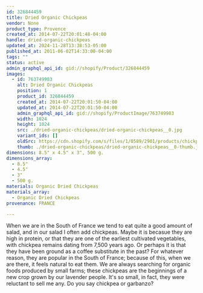 ```yaml
---
id: 326844459
title: Dried Organic Chickpeas
vendor: None
product_type: Provence
created_at: 2014-07-22T20:01:48-04:00
handle: dried-organic-chickpeas
updated_at: 2024-11-28T13:38:53-05:00
published_at: 2011-06-02T14:33:00-04:00
tags: ""
status: active
admin_graphql_api_id: gid://shopify/Product/326844459
images:
  - id: 763749983
    alt: Dried Organic Chickpeas
    position: 1
    product_id: 326844459
    created_at: 2014-07-22T20:01:50-04:00
    updated_at: 2014-07-22T20:01:50-04:00
    admin_graphql_api_id: gid://shopify/ProductImage/763749983
    width: 1024
    height: 1024
    src: ./dried-organic-chickpeas/dried-organic-chickpeas__0.jpg
    variant_ids: []
    oldSrc: https://cdn.shopify.com/s/files/1/0589/2901/products/chickpeas-1.jpeg?v=1406073710
    thumb: ./dried-organic-chickpeas/dried-organic-chickpeas__0-thumb.jpg
dimensions: 8.5" x 4.5" x 3", 500 g.
dimensions_array:
  - 8.5"
  - 4.5"
  - 3"
  - 500 g.
materials: Organic Dried Chickpeas
materials_array:
  - Organic Dried Chickpeas
provenance: FRANCE

---
```


When we are in the South of France we tend to eat quite a good amount of salad, and in our salad I often add chickpeas. Maybe it is becasue they are high in protein, or that they are one of the earliest cultivated vegetables, with chickpea remains dating from 7,500 years ago. Or perhaps it is that they have been ground as a coffee substitute in the past? For whatever reason, they are popular in the South of France; because of this, when we are there, it feels natural to eat them. We are always searching for organic foods produced by small farms; these chickpeas are the beginnings of a new crop grown by our lavender people. It's so small, in fact, they were reluctant to sell me any. Do you say chickpea or garbanzo?